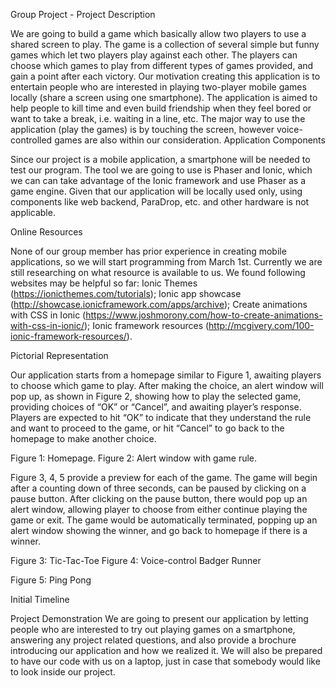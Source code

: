 Group Project - 
Project Description

We are going  to build a game which basically allow two players to use a shared screen to play. The game is a collection of several simple but funny games which let two players play against each other. The players can choose which games to play from different types of games provided, and gain a point after each victory. Our motivation creating this application is to entertain people who are interested in playing two-player mobile games locally (share a screen using one smartphone). The application is aimed to help people to kill time and even build friendship when they feel bored or want to take a break, i.e. waiting in a line, etc. The major way to use the application (play the games) is by touching the screen, however voice-controlled games are also within our consideration.
Application Components

Since our project is a mobile application, a smartphone will be needed to test our program. The tool we are going to use is Phaser and Ionic, which we can can take advantage of the Ionic framework and use Phaser as a game engine. Given that our application will be locally used only, using components like web backend, ParaDrop, etc. and other hardware is not applicable.

Online Resources

None of our group member has prior experience in creating mobile applications, so we will start programming from March 1st. Currently we are still researching on what resource is available to us. We found following websites may be helpful so far:
Ionic Themes (https://ionicthemes.com/tutorials);
Ionic app showcase (http://showcase.ionicframework.com/apps/archive);
Create animations with CSS in Ionic (https://www.joshmorony.com/how-to-create-animations-with-css-in-ionic/);
Ionic framework resources (http://mcgivery.com/100-ionic-framework-resources/).


Pictorial Representation 

Our application starts from a homepage similar to Figure 1, awaiting players to choose which game to play. After making the choice, an alert window will pop up, as shown in Figure 2, showing how to play the selected game, providing choices of “OK” or “Cancel”, and awaiting player’s response. Players are expected to hit “OK” to indicate that they understand the rule and want to proceed to the game, or hit “Cancel” to go back to the homepage to make another choice.

       
Figure 1: Homepage.                                          Figure 2: Alert window with game rule.

Figure 3, 4, 5 provide a preview for each of the game. The game will begin after a counting down of three seconds, can be paused by clicking on a pause button. After clicking on the pause button, there would pop up an alert window, allowing player to choose from either continue playing the game or exit. The game would be automatically terminated, popping up an alert window showing the winner, and go back to homepage if there is a winner.

Figure 3: Tic-Tac-Toe	           Figure 4: Voice-control Badger Runner

 Figure 5: Ping Pong			   


Initial Timeline 


Project Demonstration 
We are going to present our application by letting people who are interested to try out playing games on a smartphone, answering any project related questions, and also provide a brochure introducing our application and how we realized it. We will also be prepared to have our code with us on a laptop, just in case that somebody would like to look inside our project.


